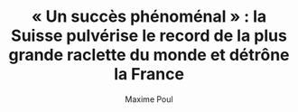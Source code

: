 ---
layout: post
title: "« Un succès phénoménal » : la Suisse pulvérise le record de la plus grande raclette du monde et détrône la France"
link: "https://www.leparisien.fr/societe/un-succes-phenomenal-la-suisse-pulverise-le-record-de-la-plus-grande-raclette-du-monde-et-detrone-la-france-07-04-2025-7YVJKSLS6RFLDL4JI3VNNZ6GKM.php"
author: "Maxime Poul"
published_date: "07/04/2025"
description: "Les 4 893 personnes réunies à Martigny (Suisse) samedi soir ont permis à la Suisse de s’octroyer un record du monde jusqu’ici détenu par la France."
language: "fr"
categories: 
   - Liens
tags: "fromage"
og-tags: "fromage"
permalink: /:categories/:year/:month/:day/:title/
---